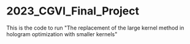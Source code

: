 # 2023_CGVI_Final_Project
This is the code to run "The replacement of the large kernel method in hologram optimization with smaller kernels"
